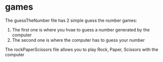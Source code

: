 # games

The guessTheNumber file has 2 simple guess the number games:
  1) The first one is where you hvae to guess a number generated by the computer
  2) The second one is where the computer has to guess your number

The rockPaperScissors file allows you to play Rock, Paper, Scissors with the computer
